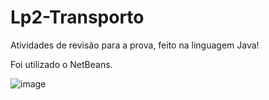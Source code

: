# Lp2-Transporto

Atividades de revisão para a prova, feito na linguagem Java!

Foi utilizado o NetBeans.

![image](https://user-images.githubusercontent.com/91923187/228084288-280bb0b8-635f-4dea-8489-abb396bdfe6a.png)
